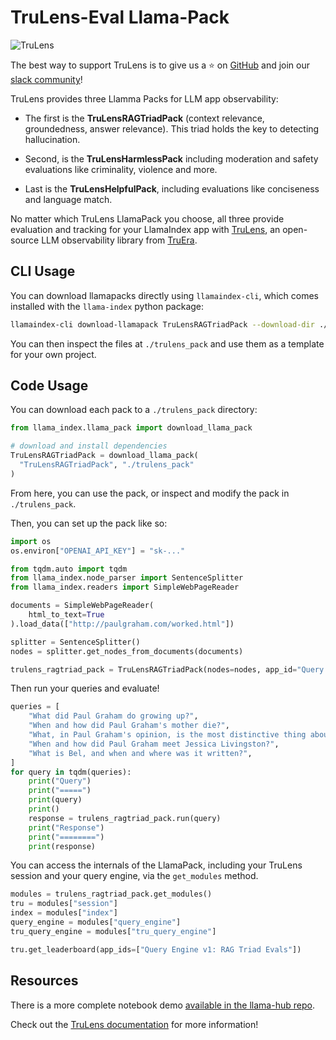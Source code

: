 # TruLens-Eval Llama-Pack

![TruLens](https://www.trulens.org/assets/images/Neural_Network_Explainability.png)

The best way to support TruLens is to give us a ⭐ on [GitHub](https://www.github.com/truera/trulens) and join our [slack community](https://communityinviter.com/apps/aiqualityforum/josh)!

TruLens provides three Llamma Packs for LLM app observability:

- The first is the **TruLensRAGTriadPack** (context relevance, groundedness, answer relevance). This triad holds the key to detecting hallucination.

- Second, is the **TruLensHarmlessPack** including moderation and safety evaluations like criminality, violence and more.

- Last is the **TruLensHelpfulPack**, including evaluations like conciseness and language match.

No matter which TruLens LlamaPack you choose, all three provide evaluation and tracking for your LlamaIndex app with [TruLens](https://github.com/truera/trulens), an open-source LLM observability library from [TruEra](https://www.truera.com/).

## CLI Usage

You can download llamapacks directly using `llamaindex-cli`, which comes installed with the `llama-index` python package:

```bash
llamaindex-cli download-llamapack TruLensRAGTriadPack --download-dir ./trulens_pack
```

You can then inspect the files at `./trulens_pack` and use them as a template for your own project.

## Code Usage

You can download each pack to a `./trulens_pack` directory:

```python
from llama_index.llama_pack import download_llama_pack

# download and install dependencies
TruLensRAGTriadPack = download_llama_pack(
  "TruLensRAGTriadPack", "./trulens_pack"
)
```

From here, you can use the pack, or inspect and modify the pack in `./trulens_pack`.

Then, you can set up the pack like so:

```python
import os
os.environ["OPENAI_API_KEY"] = "sk-..."

from tqdm.auto import tqdm
from llama_index.node_parser import SentenceSplitter
from llama_index.readers import SimpleWebPageReader

documents = SimpleWebPageReader(
    html_to_text=True
).load_data(["http://paulgraham.com/worked.html"])

splitter = SentenceSplitter()
nodes = splitter.get_nodes_from_documents(documents)

trulens_ragtriad_pack = TruLensRAGTriadPack(nodes=nodes, app_id="Query Engine v1: RAG Triad Evals")
```

Then run your queries and evaluate!

```python
queries = [
    "What did Paul Graham do growing up?",
    "When and how did Paul Graham's mother die?",
    "What, in Paul Graham's opinion, is the most distinctive thing about YC?",
    "When and how did Paul Graham meet Jessica Livingston?",
    "What is Bel, and when and where was it written?",
]
for query in tqdm(queries):
    print("Query")
    print("=====")
    print(query)
    print()
    response = trulens_ragtriad_pack.run(query)
    print("Response")
    print("========")
    print(response)
```

You can access the internals of the LlamaPack, including your TruLens session and your query engine, via the `get_modules` method.

```python
modules = trulens_ragtriad_pack.get_modules()
tru = modules["session"]
index = modules["index"]
query_engine = modules["query_engine"]
tru_query_engine = modules["tru_query_engine"]
```

```python
tru.get_leaderboard(app_ids=["Query Engine v1: RAG Triad Evals"])
```

## Resources

There is a more complete notebook demo [available in the llama-hub repo](https://github.com/run-llama/llama-hub/blob/main/llama_hub/llama_packs/trulens_eval_packs/trulens_eval_llama_packs.ipynb).

Check out the [TruLens documentation](https://www.trulens.org/trulens_eval/install/) for more information!